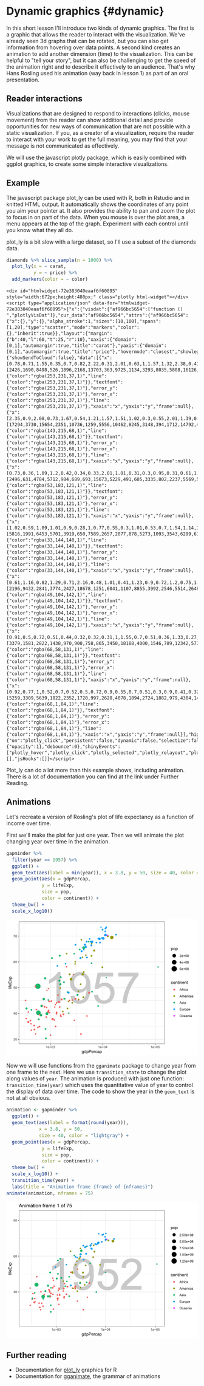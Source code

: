# Dynamic graphics {#dynamic}



In this short lesson I'll introduce two kinds of dynamic graphics. The first is a graphic that allows the reader to interact with the visualization. We've already seen 3d graphs that can be rotated, but you can also get information from hovering over data points. A second kind creates an animation to add another dimension (time) to the visualization. This can be helpful to "tell your story", but it can also be challenging to get the speed of the animation right and to describe it effectively to an audience. That's why Hans Rosling used his animation (way back in lesson 1) as part of an oral presentation.

## Reader interactions

Visualizations that are designed to respond to interactions (clicks, mouse movement) from the reader can show additional detail and provide opportunities for new ways of communication that are not possible with a static visualization. If you, as a creator of a visualization, require the reader to interact with your work to get the full meaning, you may find that your message is not communicated as effectively.

We will use the javascript plotly package, which is easily combined with ggplot graphics, to create some simple interactive visualizations.

## Example

The javascript package plot_ly can be used with R, both in Rstudio and in knitted HTML output. It automatically shows the coordinates of any point you aim your pointer at. It also provides the ability to pan and zoom the plot to focus in on part of the data. When you mouse is over the plot area, a menu appears at the top of the graph. Experiment with each control until you know what they all do.

plot_ly is a bit slow with a large dataset, so I'll use a subset of the diamonds data.


```r
diamonds %>% slice_sample(n = 1000) %>%
  plot_ly(x = ~ carat, 
          y = ~ price) %>%
  add_markers(color = ~ color)
```

```{=html}
<div id="htmlwidget-72e383040eaaf6f60895" style="width:672px;height:480px;" class="plotly html-widget"></div>
<script type="application/json" data-for="htmlwidget-72e383040eaaf6f60895">{"x":{"visdat":{"af966bc5654":["function () ","plotlyVisDat"]},"cur_data":"af966bc5654","attrs":{"af966bc5654":{"x":{},"y":{},"alpha_stroke":1,"sizes":[10,100],"spans":[1,20],"type":"scatter","mode":"markers","color":{},"inherit":true}},"layout":{"margin":{"b":40,"l":60,"t":25,"r":10},"xaxis":{"domain":[0,1],"automargin":true,"title":"carat"},"yaxis":{"domain":[0,1],"automargin":true,"title":"price"},"hovermode":"closest","showlegend":true},"source":"A","config":{"showSendToCloud":false},"data":[{"x":[0.78,0.71,1.55,0.35,0.7,0.82,2.22,0.31,2.01,0.63,1,1.57,1.32,2.38,0.41,0.39,1.51,1.26,0.9,1.59,1.57,1.03,1.06,2.29,1.7,2.07,0.9,1.22,1.29,0.72,1.3,1.01,0.42,1.03,0.59,0.85,2.11,1.27,1.53,0.3,0.76,0.51,0.39],"y":[2426,1690,8498,526,1896,2168,13703,363,9725,1134,3293,8035,5808,16126,627,581,6976,5211,3102,8325,6629,4153,3823,12811,10589,13731,3418,5192,5209,1864,5124,3818,628,4283,1352,1334,12554,5518,7554,394,1896,996,921],"type":"scatter","mode":"markers","name":"J","marker":{"color":"rgba(253,231,37,1)","line":{"color":"rgba(253,231,37,1)"}},"textfont":{"color":"rgba(253,231,37,1)"},"error_y":{"color":"rgba(253,231,37,1)"},"error_x":{"color":"rgba(253,231,37,1)"},"line":{"color":"rgba(253,231,37,1)"},"xaxis":"x","yaxis":"y","frame":null},{"x":[2.35,0.9,2.08,0.73,1.67,0.54,1.21,1.57,1.51,1.02,0.3,0.55,2.01,1.39,0.32,0.29,0.4,0.33,1.21,1.19,1.12,1,1.08,0.3,1.51,1.5,0.34,1.7,2.05,0.32,0.9,1.5,0.7,2,1.05,1.01,0.34,0.41,1.51,0.3,0.7,0.73,1.07,2.01,0.46,0.7,1,0.34,0.53,0.34,0.75,0.71,0.46,0.71,0.7,1,2.01,1,0.51,0.9,1.24,0.42,0.71,1.6,0.71,1.02,2.01,0.96,0.32,0.38,0.72,0.31,2.3,1.51,1.07,0.33,0.77,1.35,0.9,1.05,1.12,2.07,1.51,0.3,0.74,0.33,0.71,0.3,0.9,1.1,1.13,2.14,0.71,0.32,0.7,0.4,1.17,0.72,0.33,1.01,0.34],"y":[17294,3730,15654,2351,10736,1259,5556,10462,8245,3148,394,1712,14792,4826,449,334,807,722,5346,7328,5119,3360,3750,442,9704,8820,574,10341,16611,756,3677,8127,2021,15092,2396,4418,589,735,12291,360,1720,2167,5302,17197,906,2966,5020,589,1350,501,2142,2272,1073,2266,2142,4649,16914,3811,1046,3074,4858,945,2965,7906,2141,4455,17433,3286,576,750,2369,408,12944,11512,5093,579,2598,6340,4011,3822,4373,15119,8975,709,2666,694,2386,495,3764,3271,4940,15931,2660,589,2010,855,4914,2650,521,3337,596],"type":"scatter","mode":"markers","name":"I","marker":{"color":"rgba(143,215,68,1)","line":{"color":"rgba(143,215,68,1)"}},"textfont":{"color":"rgba(143,215,68,1)"},"error_y":{"color":"rgba(143,215,68,1)"},"error_x":{"color":"rgba(143,215,68,1)"},"line":{"color":"rgba(143,215,68,1)"},"xaxis":"x","yaxis":"y","frame":null},{"x":[0.73,0.36,1.09,1.2,0.42,0.34,0.33,2.01,1.01,0.31,0.3,0.95,0.31,0.61,1.02,0.35,0.41,0.41,1.11,1.14,0.34,1.6,0.55,1.01,1.54,0.27,0.31,1.24,0.33,0.52,0.62,0.3,1.53,0.91,2,0.58,1.15,0.4,1.23,0.31,2.05,0.35,1.25,0.9,0.3,0.3,0.9,2.03,0.42,1.11,0.93,0.56,1.21,1,1.5,0.3,1.01,0.51,0.31,0.32,1.51,0.31,1.21,1.89,0.7,1.01,0.72,0.78,0.42,1.1,0.4,1.31,0.9,0.5,0.59,0.82,1.17,0.39,0.33,1.52,1.28,0.36,0.72,1,0.46,1.07,0.7,0.77,0.9,0.76,1.03,0.56,1.68,0.56,0.38,0.31,0.35,1.02,0.38,1.58,0.72,1.05,0.72,0.38,0.9,0.9,0.39,0.31,0.41,0.76,0.9,0.26,2.04,0.71,1.5,0.34,0.53,1.5,0.57,1.2,0.61,0.86,2.3,0.31,0.75,0.51,0.71,1.66,0.53,0.43,0.7,1.02,1,0.5,1.11,1.03,0.9,0.93,0.3,2.08,0.44,1.21,0.33,1.02,0.9,0.34,0.52,1.55,1.51],"y":[2496,631,4784,5712,984,689,693,15673,5229,491,605,3335,802,2237,5569,504,1043,659,5192,7079,672,12378,1327,5050,9624,486,595,6867,666,1073,2389,407,10659,3924,15694,1184,5646,896,7900,707,16431,956,4900,3324,540,789,3578,14646,1087,4456,5171,2157,4743,4950,11007,540,5294,1343,489,628,5919,476,6834,17553,2066,4023,3283,2405,898,4916,1044,7527,4485,1140,1648,2629,6163,661,901,11272,8928,648,2197,4469,1401,4374,2306,3332,3105,2396,5849,1715,13375,1961,812,687,491,5131,721,8887,2752,5657,3048,633,3250,3387,588,628,827,3249,3387,337,17952,3290,10206,689,1268,10558,1292,4980,1590,3082,14042,707,2234,1905,2049,15210,2154,716,1981,4935,4514,1306,5854,4520,4136,3988,630,17258,986,5973,666,3581,3250,775,1593,11567,8074],"type":"scatter","mode":"markers","name":"H","marker":{"color":"rgba(53,183,121,1)","line":{"color":"rgba(53,183,121,1)"}},"textfont":{"color":"rgba(53,183,121,1)"},"error_y":{"color":"rgba(53,183,121,1)"},"error_x":{"color":"rgba(53,183,121,1)"},"line":{"color":"rgba(53,183,121,1)"},"xaxis":"x","yaxis":"y","frame":null},{"x":[1.02,0.59,1.09,1.01,0.9,0.28,1,0.77,0.55,0.3,1.01,0.53,0.7,1.54,1.14,1.53,2.31,0.54,0.9,0.32,0.38,0.43,0.44,1.23,0.46,1.2,1.01,0.9,0.7,0.55,0.7,1.54,0.52,1.41,1.09,1.05,1.02,2.06,1.2,0.32,1.11,0.9,0.44,0.32,1.57,2,0.51,0.44,0.51,0.5,0.51,1.68,1.07,2.02,1.52,0.43,0.72,1.14,0.3,0.83,0.75,0.7,0.5,0.57,1.51,0.32,0.32,0.42,0.56,1,0.31,0.5,0.43,0.7,0.36,0.91,1.51,0.4,1.41,1.46,0.3,0.56,1.02,0.84,1.01,0.41,0.41,0.27,0.5,1.21,0.51,0.72,0.33,1.02,0.5,0.9,1.18,0.43,0.7,0.34,0.33,1.2,1.23,0.54,1.51,1.01,0.5,0.31,0.31,0.77,0.6,0.37,0.71,0.34,1,1.23,0.51,1.5,0.4,0.41,1.31,1.33,0.32,1.71,0.43,1,2.01,1.22,0.32,1.2,1,0.46,0.27,0.31,0.35,1.26,0.31,0.3,1.5,1.08,1,0.42,1.03,0.5,1.55,0.34,0.5,1.02,2.05,1.2,0.3,0.3,0.31,1.29,1.03,1.33,0.7,1.01,1.06,0.7,1.02,1.11,1.12,1,1.16,0.8,0.35,0.54,0.41,0.3,1.05,1.02,0.4,1.3,1.25,1.5,1.49,0.37,0.33,0.8,0.6,0.31,1.01,1.55,0.3,1.21,0.36,0.71,0.7,0.52,0.7,0.32,0.39,1.55,0.3,1.2,0.25,0.5,0.3,0.4,0.38,0.31,1.01,0.71,1.02,1.01,0.38,0.73,0.32,0.52,0.71,0.51,0.9,1.01,0.72,1.51,1.22,1.3],"y":[5816,1991,6453,5701,3919,650,7589,2657,2077,878,5273,1093,3543,6299,6144,8688,7257,1985,3931,561,1069,754,1235,10435,1002,6526,6882,4079,2074,1421,2872,16316,1197,14936,8295,6766,3904,16235,8056,450,4816,3303,1155,561,8752,17902,1129,1348,1438,1449,1281,14192,5232,12929,8299,867,2548,5273,565,2725,1980,3725,1197,1648,13337,450,612,882,1819,3696,523,1746,1093,2536,756,3376,8794,648,11817,5421,764,1633,8401,2573,6295,923,1110,566,1624,8294,1875,2316,868,7861,1565,4297,5562,1113,2797,507,752,7371,9230,1985,14507,5741,1715,698,698,3243,2190,708,3955,898,3998,8381,1312,10633,982,899,4864,12209,477,11248,1318,6216,15038,3763,692,7548,7584,807,399,816,906,6046,710,432,7936,5559,3860,1400,4557,1746,13912,447,1935,8005,16446,7741,956,605,988,7080,6749,9699,3247,6368,7132,2479,6683,6953,4798,4480,4969,2856,959,1754,800,506,5197,5922,1007,9216,9173,16171,7773,624,965,3494,1565,891,7862,14106,675,9757,579,2623,1966,1151,2234,461,1097,14386,526,8442,459,1354,684,960,833,462,5946,2307,6087,6882,532,2839,720,1423,3504,1925,5855,5599,2295,10116,8583,11061],"type":"scatter","mode":"markers","name":"G","marker":{"color":"rgba(33,144,140,1)","line":{"color":"rgba(33,144,140,1)"}},"textfont":{"color":"rgba(33,144,140,1)"},"error_y":{"color":"rgba(33,144,140,1)"},"error_x":{"color":"rgba(33,144,140,1)"},"line":{"color":"rgba(33,144,140,1)"},"xaxis":"x","yaxis":"y","frame":null},{"x":[0.61,1.16,0.82,1.29,0.71,2.16,0.48,1.01,0.41,1.23,0.9,0.72,1.2,0.75,1.08,0.51,1.01,0.28,0.7,0.87,1.2,0.91,0.81,1,0.92,0.7,0.54,0.3,0.4,0.73,0.42,0.73,2.01,1.21,0.5,1.01,1.73,1.13,0.7,1.01,1.01,0.3,0.97,0.55,1.05,1.26,1.6,0.5,0.32,1.3,0.7,0.24,0.36,0.23,0.26,0.57,0.33,0.31,0.71,0.57,0.33,0.3,0.53,0.37,0.51,0.24,0.33,0.56,0.78,0.24,0.31,0.79,0.39,0.57,0.4,0.9,1.02,1.23,1.01,1.5,0.56,0.3,1.7,0.46,0.38,0.5,0.56,1.17,1.61,1.05,1.7,0.92,0.59,0.5,0.9,0.7,1.05,0.68,0.45,0.91,0.99,0.9,0.31,1.02,0.5,0.3,0.43,1.62,0.4,0.38,0.24,0.36,0.37,0.92,0.9,1,1.01,1.72,0.41,1.03,0.3,1.51,0.73,0.71,0.7,1,0.3,0.3,1,1.24,0.32,0.51,0.39,0.81,1.01,1.01,1.07,1.5,0.41,1,0.71,0.5,0.32,0.5,0.9,0.46,0.4,1.02,0.6,0.36,1.01,1.64,0.26,0.51,0.41,0.51,0.91,0.56,0.77,0.51,0.53,0.28,0.41,0.81,0.3,0.43],"y":[2196,9432,2841,3774,2427,18678,1251,6041,1107,8855,3992,2546,5514,2648,7629,1836,4969,487,2234,5640,8964,4054,3624,4586,4232,3205,1786,886,737,2393,1103,2703,17313,5982,1654,4559,9494,7335,2838,4969,6271,873,4182,1580,9483,6657,10662,1250,943,11130,2737,373,667,530,447,1176,1040,663,2221,1949,841,886,1693,957,2310,536,666,2260,3531,485,901,3210,1010,1571,810,3780,4227,9016,4317,6028,2016,886,18398,904,660,1197,2016,7568,17256,4729,10377,3117,2345,1345,4232,2058,4591,2074,1080,3893,5893,3427,695,4238,1286,776,1093,12857,597,638,404,616,863,4404,2536,5058,3439,13499,1196,4579,814,14165,3990,2777,2242,9492,605,868,3789,6125,624,1220,971,3689,4197,5345,5909,12389,647,6013,2381,994,778,1838,3950,787,1406,6911,2316,600,5646,12670,453,2041,1115,1574,3539,1814,4304,2203,1142,642,1076,2718,776,904],"type":"scatter","mode":"markers","name":"F","marker":{"color":"rgba(49,104,142,1)","line":{"color":"rgba(49,104,142,1)"}},"textfont":{"color":"rgba(49,104,142,1)"},"error_y":{"color":"rgba(49,104,142,1)"},"error_x":{"color":"rgba(49,104,142,1)"},"line":{"color":"rgba(49,104,142,1)"},"xaxis":"x","yaxis":"y","frame":null},{"x":[0.91,0.5,0.72,0.51,0.44,0.32,0.32,0.31,1,1.55,0.7,0.51,0.36,1.33,0.27,0.53,0.56,1.51,0.25,0.4,0.73,1.01,0.57,1.11,0.76,0.71,0.5,0.7,1.02,0.53,0.4,0.4,0.34,0.57,0.31,0.54,0.51,0.25,0.33,1.1,0.71,0.53,0.51,0.44,0.54,0.91,0.4,0.93,0.33,0.25,0.36,0.71,0.71,0.39,1.01,0.9,1.09,1.01,0.6,0.42,0.44,1.01,0.7,0.43,1.01,0.61,0.78,0.58,0.51,0.39,0.62,0.38,1.63,0.26,0.35,1.11,1.01,0.72,0.91,1,0.33,0.34,1.41,0.82,0.51,1.02,1.51,0.42,1.03,0.58,0.27,0.51,0.51,1.03,0.37,0.52,1,0.82,1.13,0.73,0.23,0.31,0.9,0.28,0.51,0.52,0.7,0.24,0.36,1.03,1.01,0.31,0.8,1.83,0.8,0.32,1.51,1,1.52,1.12,0.52,1.08,0.28,0.5,0.37,1.5,2.01,0.54,1.54,0.29,0.39,0.73,0.34,0.31,1.06,0.71,0.74,0.97,0.28,0.3,0.31,0.71,0.7,0.68,0.57,0.7,0.55,0.33,0.37,0.72,0.25,0.75,0.3,0.77,0.72,0.42,0.52,0.3,0.41,0.71,1.19,0.4,0.36,0.33,0.32,0.27,0.57,0.53,1.04,1.08,1.59,0.48,0.27,0.91,0.72,0.6,0.4,0.51,0.7,0.37,0.77,0.41,1.1,0.51,0.9,0.44,0.75,0.7],"y":[3379,1581,2822,1438,970,900,758,865,3450,18188,4000,1546,789,12342,577,3352,2724,9513,633,945,3127,11491,1853,4769,3584,2271,1746,2592,8096,3084,1106,1053,1060,2615,872,1567,1265,409,675,3942,3053,1727,1656,1337,1340,3961,1056,5411,781,548,810,2479,2455,796,4479,3902,3418,6666,1738,1181,1868,4436,3145,948,5002,2434,2596,1884,1841,778,2196,1069,10357,597,1116,5358,5185,4702,3703,4077,743,829,11644,3641,2062,11163,12644,1005,6922,1265,470,1585,1567,11538,1041,1601,5082,3282,4936,3226,530,544,4858,596,1554,1815,3295,461,631,4441,6787,733,2939,12492,3146,745,14709,4265,9193,3864,1815,10313,529,1654,811,13846,13387,1771,11795,669,876,3660,805,872,4257,2386,2501,4078,588,786,680,2651,2079,2224,2068,2737,1551,579,818,2869,535,3024,739,2846,2355,1024,2512,658,876,2123,5598,1238,817,928,756,591,1429,1607,5689,4989,9082,1323,603,3438,3947,1771,693,1656,2967,1055,2753,969,5174,1709,3084,1274,2698,2614],"type":"scatter","mode":"markers","name":"E","marker":{"color":"rgba(68,58,131,1)","line":{"color":"rgba(68,58,131,1)"}},"textfont":{"color":"rgba(68,58,131,1)"},"error_y":{"color":"rgba(68,58,131,1)"},"error_x":{"color":"rgba(68,58,131,1)"},"line":{"color":"rgba(68,58,131,1)"},"xaxis":"x","yaxis":"y","frame":null},{"x":[0.92,0.77,1,0.52,0.7,0.52,0.5,0.72,0.9,0.55,0.7,0.51,0.3,0.9,0.41,0.32,0.24,1.16,0.42,0.56,0.32,0.31,0.9,1.01,0.91,1.02,0.6,1.52,1.02,0.87,0.35,0.92,0.35,0.9,0.31,0.39,0.31,0.32,0.32,0.62,0.9,0.5,1.02,0.33,0.56,0.7,1.51,1,0.54,0.59,0.51,0.3,0.56,0.54,0.3,0.31,0.31,0.31,0.31,1.07,0.42,0.23,0.31,0.52,0.63,1.11,0.33,0.3,0.36,1.01,1.01,0.71,0.27,1.05,0.73,1,1.21,1.05,1.01,0.53,1.59,0.77,0.34,0.33,0.91,0.41,0.53,0.3,0.71,0.33,0.61,0.5,0.71,1.51,0.41,1.05,1.5,0.9,0.4,0.4,0.23,0.3,1.04,0.27,1.29,0.41,0.31,0.51,0.54,1.51,1.01,1,0.79,0.9,1.01,0.36,0.38,0.56,0.43,0.59,0.54,0.42,0.5,1.01,0.32,0.41,0.57,1.04,0.42,0.38,0.3,0.26,0.42,1.01,0.57],"y":[5259,3309,5639,1822,2352,1720,997,2620,4078,1894,2724,1882,979,4304,1413,589,552,8038,1238,2066,550,828,3205,5656,4663,6191,1774,10308,8658,3873,1247,3823,827,6441,732,958,593,842,758,1410,4068,1848,4246,781,1963,2354,14416,4295,1987,1821,1349,911,1963,1892,710,734,732,732,997,4949,1132,485,593,1919,2440,14667,652,710,1094,6999,5055,3217,893,5156,2768,8020,5997,5255,5939,3812,13298,3442,2287,681,4051,871,1704,709,2824,1109,2207,1845,3540,11760,1295,5134,11933,4007,977,741,688,709,6112,413,5158,791,732,1660,1988,13588,5006,2657,3270,4612,5055,663,1140,1924,919,1912,1247,970,1807,4751,875,1356,1864,4330,838,944,802,658,1179,5544,1944],"type":"scatter","mode":"markers","name":"D","marker":{"color":"rgba(68,1,84,1)","line":{"color":"rgba(68,1,84,1)"}},"textfont":{"color":"rgba(68,1,84,1)"},"error_y":{"color":"rgba(68,1,84,1)"},"error_x":{"color":"rgba(68,1,84,1)"},"line":{"color":"rgba(68,1,84,1)"},"xaxis":"x","yaxis":"y","frame":null}],"highlight":{"on":"plotly_click","persistent":false,"dynamic":false,"selectize":false,"opacityDim":0.2,"selected":{"opacity":1},"debounce":0},"shinyEvents":["plotly_hover","plotly_click","plotly_selected","plotly_relayout","plotly_brushed","plotly_brushing","plotly_clickannotation","plotly_doubleclick","plotly_deselect","plotly_afterplot","plotly_sunburstclick"],"base_url":"https://plot.ly"},"evals":[],"jsHooks":[]}</script>
```

Plot_ly can do a lot more than this example shows, including animation. There is a lot of documentation you can find at the link under Further Reading.

## Animations

Let's recreate a version of Rosling's plot of life expectancy as a function of income over time.

First we'll make the plot for just one year. Then we will animate the plot changing year over time in the animation.


```r
gapminder %>% 
  filter(year == 1957) %>%
  ggplot() +
  geom_text(aes(label = min(year)), x = 3.8, y = 50, size = 40, color = "lightgray") +
  geom_point(aes(x = gdpPercap,
             y = lifeExp,
             size = pop,
             color = continent)) +
  theme_bw() +
  scale_x_log10()
```

<img src="155-dynamics-graphics_files/figure-html/unnamed-chunk-2-1.png" width="672" />

Now we will use functions from the `gganimate` package to change year from one frame to the next. Here we use `transition_state` to change the plot along values of `year`. The animation is produced with just one function: `transition_time(year)` which uses the quantitative value of year to control the display of data over time. The code to show the year in the `geom_text` is not at all obvious.


```r
animation <- gapminder %>% 
  ggplot() +
  geom_text(aes(label = format(round(year))), 
            x = 3.8, y = 50, 
            size = 40, color = "lightgray") +
  geom_point(aes(x = gdpPercap,
             y = lifeExp,
             size = pop,
             color = continent)) +
  theme_bw() +
  scale_x_log10() +
  transition_time(year) +
  labs(title = "Animation frame {frame} of {nframes}")
animate(animation, nframes = 75)
```

![](155-dynamics-graphics_files/figure-html/unnamed-chunk-3-1.gif)<!-- -->

## Further reading

* Documentation for [plot_ly](https://plotly.com/r/) graphics for R
* Documentation for [gganimate](https://gganimate.com/index.html), the grammar of animations
